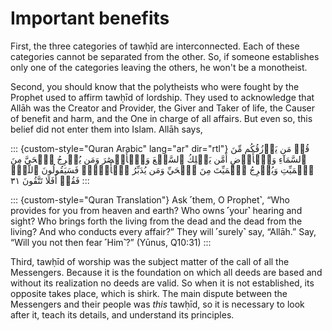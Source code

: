 
# Important benefits

First, the three categories of tawḥīd are interconnected. Each of these
categories cannot be separated from the other. So, if someone establishes only
one of the categories leaving the others, he won't be a monotheist.

<!-- TODO: consistency: tawḥīd of lordship -->

Second, you should know that the polytheists who were fought by the Prophet used
to affirm tawḥīd of lordship. They used to acknowledge that Allāh was the
Creator and Provider, the Giver and Taker of life, the Causer of benefit and
harm, and the One in charge of all affairs. But even so, this belief did not
enter them into Islam. Allāh says,

::: {custom-style="Quran Arabic" lang="ar" dir="rtl"}
قُلۡ مَن يَرۡزُقُكُم مِّنَ ٱلسَّمَآءِ وَٱلۡأَرۡضِ أَمَّن يَمۡلِكُ ٱلسَّمۡعَ وَٱلۡأَبۡصَٰرَ وَمَن يُخۡرِجُ ٱلۡحَيَّ مِنَ ٱلۡمَيِّتِ وَيُخۡرِجُ ٱلۡمَيِّتَ مِنَ ٱلۡحَيِّ وَمَن يُدَبِّرُ ٱلۡأَمۡرَۚ فَسَيَقُولُونَ ٱللَّهُۚ فَقُلۡ أَفَلَا تَتَّقُونَ ٣١
:::

::: {custom-style="Quran Translation"}
Ask ˹them, O Prophet˺, “Who provides for you from heaven and earth? Who owns
˹your˺ hearing and sight? Who brings forth the living from the dead and the dead
from the living? And who conducts every affair?” They will ˹surely˺ say,
“Allāh.” Say, “Will you not then fear ˹Him˺?” (Yūnus, Q10:31)
:::

<!-- TODO: Add honorific for 'Messengers' -->

Third, tawḥīd of worship was the subject matter of the call of all the
Messengers. Because it is the foundation on which all deeds are based and
without its realization no deeds are valid. So when it is not established, its
opposite takes place, which is shirk. The main dispute between the Messengers
and their people was *this* tawḥīd, so it is necessary to look after it, teach
its details, and understand its principles.
